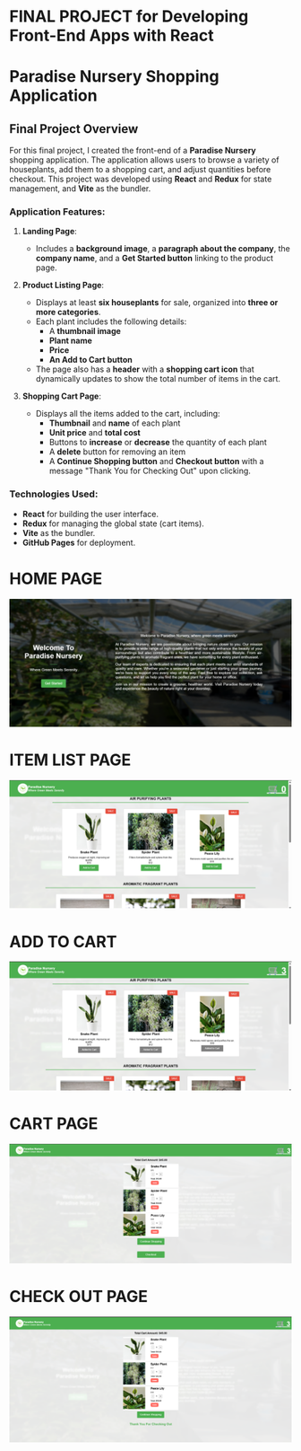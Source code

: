 # FINAL PROJECT for Developing Front-End Apps with React

# Paradise Nursery Shopping Application

## Final Project Overview

For this final project, I created the front-end of a **Paradise Nursery** shopping application. The application allows users to browse a variety of houseplants, add them to a shopping cart, and adjust quantities before checkout. This project was developed using **React** and **Redux** for state management, and **Vite** as the bundler.

### Application Features:

1. **Landing Page**:
   - Includes a **background image**, a **paragraph about the company**, the **company name**, and a **Get Started button** linking to the product page.

2. **Product Listing Page**:
   - Displays at least **six houseplants** for sale, organized into **three or more categories**.
   - Each plant includes the following details:
     - A **thumbnail image**
     - **Plant name**
     - **Price**
     - **An Add to Cart button**
   - The page also has a **header** with a **shopping cart icon** that dynamically updates to show the total number of items in the cart.

3. **Shopping Cart Page**:
   - Displays all the items added to the cart, including:
     - **Thumbnail** and **name** of each plant
     - **Unit price** and **total cost**
     - Buttons to **increase** or **decrease** the quantity of each plant
     - A **delete** button for removing an item
     - A **Continue Shopping button** and **Checkout button** with a message "Thank You for Checking Out" upon clicking.

### Technologies Used:
- **React** for building the user interface.
- **Redux** for managing the global state (cart items).
- **Vite** as the bundler.
- **GitHub Pages** for deployment.


# HOME PAGE
![image_alt](https://github.com/KEANAPRZ/e-plantShopping/blob/8fb9984a16ad603089b200c30d792504feb2abc8/HomePages.png)

# ITEM LIST PAGE
![image_alt](https://github.com/KEANAPRZ/e-plantShopping/blob/8fb9984a16ad603089b200c30d792504feb2abc8/ItemListPage.png)

# ADD TO CART
![image_alt](https://github.com/KEANAPRZ/e-plantShopping/blob/8fb9984a16ad603089b200c30d792504feb2abc8/AddToCartPage.png)

# CART PAGE
![image_alt](https://github.com/KEANAPRZ/e-plantShopping/blob/8fb9984a16ad603089b200c30d792504feb2abc8/CartPage.png)

# CHECK OUT PAGE
![image_alt](https://github.com/KEANAPRZ/e-plantShopping/blob/8fb9984a16ad603089b200c30d792504feb2abc8/CheckOutPage.png)
